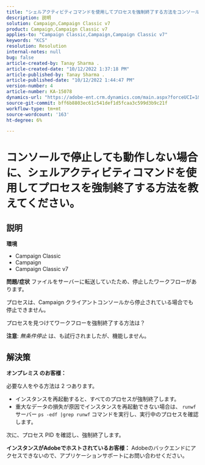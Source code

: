 ```yaml
---
title: "シェルアクティビティコマンドを使用してプロセスを強制終了する方法をコンソールで停止できない場合は？"
description: 説明
solution: Campaign,Campaign Classic v7
product: Campaign,Campaign Classic v7
applies-to: "Campaign Classic,Campaign,Campaign Classic v7"
keywords: "KCS"
resolution: Resolution
internal-notes: null
bug: false
article-created-by: Tanay Sharma .
article-created-date: "10/12/2022 1:37:18 PM"
article-published-by: Tanay Sharma .
article-published-date: "10/12/2022 1:44:47 PM"
version-number: 4
article-number: KA-15078
dynamics-url: "https://adobe-ent.crm.dynamics.com/main.aspx?forceUCI=1&pagetype=entityrecord&etn=knowledgearticle&id=873dc8f7-324a-ed11-bba2-0022480868ff"
source-git-commit: bff6b8803ec61c541def1d5fcaa3c599d3b9c21f
workflow-type: tm+mt
source-wordcount: '163'
ht-degree: 6%

---
```


# コンソールで停止しても動作しない場合に、シェルアクティビティコマンドを使用してプロセスを強制終了する方法を教えてください。

## 説明

<b>環境</b>
- Campaign Classic
- Campaign
- Campaign Classic v7



<b>問題/症状</b>
ファイルをサーバーに転送していたため、停止したワークフローがあります。

プロセスは、Campaign クライアントコンソールから停止されている場合でも停止できません。

プロセスを見つけてワークフローを強制終了する方法は？

<b>注意</b>: *無条件停止* は、も試行されましたが、機能しません。


## 解決策


<b>オンプレミス</b><b> のお客様：</b>

必要な人をやる方法は 2 つあります。

- インスタンスを再起動すると、すべてのプロセスが強制終了します。
- 重大なデータの損失が原因でインスタンスを再起動できない場合は、 `runwf` サーバー `ps -edf |grep runwf` コマンドを実行し、実行中のプロセスを確認します。


次に、プロセス PID を確認し、強制終了します。

<b>インスタンスがAdobeでホストされているお客様：</b> Adobeのバックエンドにアクセスできないので、アプリケーションサポートにお問い合わせください。
